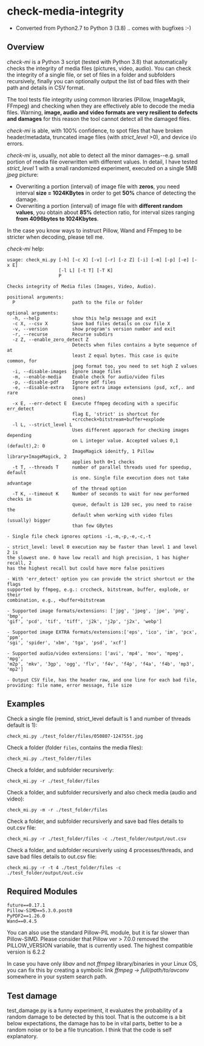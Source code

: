 # check-media-integrity

- Converted from Python2.7 to Python 3 (3.8) .. comes with bugfixes :-)

## Overview
*check-mi* is a Python 3 script (tested with Python 3.8) that automatically checks the integrity of media files (pictures, video, audio).
You can check the integrity of a single file, or set of files in a folder and subfolders recursively, finally you can optionally output the list of bad files with their path and details in CSV format. 

The tool tests file integrity using common libraries (Pillow, ImageMagik, FFmpeg) and checking when they are effectively able to decode the media files.
Warning, **image, audio and video formats are very resilient to defects and damages** for this reason the tool cannot detect all the damaged files.

*check-mi* is able, with 100% confidence, to spot files that have broken header/metadata, truncated image files (with *strict_level* >0), and device i/o errors.

*check-mi* is, usually, not able to detect all the minor damages--e.g. small portion of media file overwritten with different values.
In detail, I have tested *strict_level* 1 with a small randomized experiment, executed on a single 5MB *jpeg* picture:
- Overwriting a portion (interval) of image file with **zeros**, you need interval **size = 1024KBytes** in order to get **50%** chance of detecting the damage.
- Overwriting a portion (interval) of image file with **different random values**, you obtain about **85%** detection ratio, for interval sizes ranging **from 4096bytes to 1024Kbytes**.

In the case you know ways to instruct Pillow, Wand and FFmpeg to be stricter when decoding, please tell me.

*check-mi* help:
```
usage: check_mi.py [-h] [-c X] [-v] [-r] [-z Z] [-i] [-m] [-p] [-e] [-x E]
                   [-l L] [-t T] [-T K]
                   P

Checks integrity of Media files (Images, Video, Audio).

positional arguments:
  P                     path to the file or folder

optional arguments:
  -h, --help            show this help message and exit
  -c X, --csv X         Save bad files details on csv file X
  -v, --version         show program's version number and exit
  -r, --recurse         Recurse subdirs
  -z Z, --enable_zero_detect Z
                        Detects when files contains a byte sequence of at
                        least Z equal bytes. This case is quite common, for
                        jpeg format too, you need to set high Z values
  -i, --disable-images  Ignore image files
  -m, --enable-media    Enable check for audio/video files
  -p, --disable-pdf     Ignore pdf files
  -e, --disable-extra   Ignore extra image extensions (psd, xcf,. and rare
                        ones)
  -x E, --err-detect E  Execute ffmpeg decoding with a specific err_detect
                        flag E, 'strict' is shortcut for
                        +crccheck+bitstream+buffer+explode
  -l L, --strict_level L
                        Uses different apporach for checking images depending
                        on L integer value. Accepted values 0,1 (default),2: 0
                        ImageMagick idenitfy, 1 Pillow library+ImageMagick, 2
                        applies both 0+1 checks
  -t T, --threads T     number of parallel threads used for speedup, default
                        is one. Single file execution does not take advantage
                        of the thread option
  -T K, --timeout K     Number of seconds to wait for new performed checks in
                        queue, default is 120 sec, you need to raise the
                        default when working with video files (usually) bigger
                        than few GBytes

- Single file check ignores options -i,-m,-p,-e,-c,-t

- strict_level: level 0 execution may be faster than level 1 and level 2 is
the slowest one. 0 have low recall and high precision, 1 has higher recall, 2
has the highest recall but could have more false positives

- With 'err_detect' option you can provide the strict shortcut or the flags
supported by ffmpeg, e.g.: crccheck, bitstream, buffer, explode, or their
combination, e.g., +buffer+bitstream

- Supported image formats/extensions: ['jpg', 'jpeg', 'jpe', 'png', 'bmp',
'gif', 'pcd', 'tif', 'tiff', 'j2k', 'j2p', 'j2x', 'webp']

- Supported image EXTRA formats/extensions:['eps', 'ico', 'im', 'pcx', 'ppm',
'sgi', 'spider', 'xbm', 'tga', 'psd', 'xcf']

- Supported audio/video extensions: ['avi', 'mp4', 'mov', 'mpeg', 'mpg',
'm2p', 'mkv', '3gp', 'ogg', 'flv', 'f4v', 'f4p', 'f4a', 'f4b', 'mp3', 'mp2']

- Output CSV file, has the header raw, and one line for each bad file,
providing: file name, error message, file size
```
## Examples

Check a single file (remind, strict_level default is 1 and number of threads default is 1):

```check_mi.py ./test_folder/files/050807-124755t.jpg```

Check a folder (folder ```files```, contains the media files):

```check_mi.py ./test_folder/files```

Check a folder, and subfolder recursiverly:

```check_mi.py -r ./test_folder/files```

Check a folder, and subfolder recursiverly and also check media (audio and video):

```check_mi.py -m -r ./test_folder/files```

Check a folder, and subfolder recursiverly and save bad files details to out.csv file:

```check_mi.py -r ./test_folder/files -c ./test_folder/output/out.csv```

Check a folder, and subfolder recursiverly using 4 processes/threads, and save bad files details to out.csv file:

```check_mi.py -r -t 4 ./test_folder/files -c ./test_folder/output/out.csv```
## Required Modules

```ffmpeg-python==0.1.17
future==0.17.1
Pillow-SIMD==5.3.0.post0
PyPDF2==1.26.0
Wand==0.4.5
```
You can also use the standard Pillow-PIL module, but it is far slower than Pillow-SIMD.
Please consider that Pillow ver > 7.0.0 removed the PILLOW_VERSION variabile, that is currently used. The highest compatible version is 6.2.2

In case you have only *libav* and not *ffmpeg* library/binaries in your Linux OS, you can fix this by creating a symbolic link *ffmpeg -> full/path/to/avconv* somewhere in your system search path.

## Test damage
test_damage.py is a funny experiment, it evaluates the probability of a random damage to be detected by this tool.
That is the outcome is a bit below expectations, the damage has to be in vital parts, better to be a random noise or to be a file truncation.
I think that the code is self explanatory.
